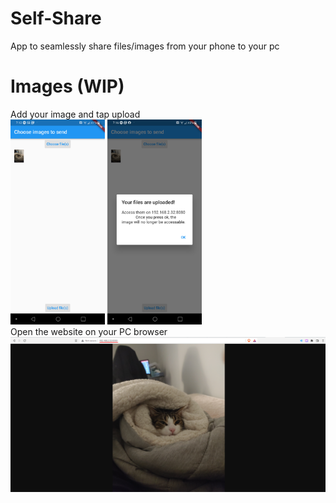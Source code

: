 # Self-Share
App to seamlessly share files/images from your phone to your pc
# Images (WIP)
Add your image and tap upload<br />
<img src="https://github.com/Wahbi-R/Self-Share/blob/main/images/Phone_screen.jpeg" width="30%" height="30%">
<img src="https://github.com/Wahbi-R/Self-Share/blob/main/images/uploaded.jpeg" width="30%" height="30%"> <br />
Open the website on your PC browser<br />
![pc screen](https://github.com/Wahbi-R/Self-Share/blob/main/images/Browser.png)
